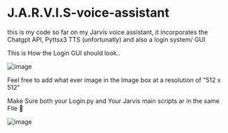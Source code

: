 # J.A.R.V.I.S-voice-assistant
this is my code so far on my Jarvis voice assistant, it incorporates the Chatgpt API, Pyttsx3 TTS (unfortunatly) and also a login system/ GUI


This is How the Login GUI should look.. 

![image](https://github.com/offEVO/J.A.R.V.I.S-voice-assistant/assets/140699812/bb60f315-a03b-4faf-87a1-ac5b85b1e54d)

Feel free to add what ever image in the Image box at a resolution of "512 x 512"

Make Sure both your Login.py and Your Jarvis main scripts ar in the same File 📂

![image](https://github.com/offEVO/J.A.R.V.I.S-voice-assistant/assets/140699812/22cbb022-eeca-45e1-92e7-7088d6b0b29e)
